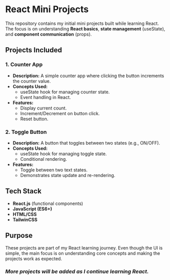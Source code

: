 # React Mini Projects

This repository contains my initial mini projects built while learning React. The focus is on understanding **React basics**, **state management** (useState), and **component communication** (props).

## Projects Included

### 1. Counter App
- **Description:** A simple counter app where clicking the button increments the counter value.
- **Concepts Used:**
  - useState hook for managing counter state.
  - Event handling in React.
- **Features:**
  - Display current count.
  - Increment/Decrement on button click.
  - Reset button.

### 2. Toggle Button
- **Description:** A button that toggles between two states (e.g., ON/OFF).
- **Concepts Used:**
  - useState hook for managing toggle state.
  - Conditional rendering.
- **Features:**
  - Toggle between two text states.
  - Demonstrates state update and re-rendering.

## Tech Stack
- **React.js** (functional components)
- **JavaScript (ES6+)**
- **HTML/CSS**
- **TailwinCSS**

## Purpose
These projects are part of my React learning journey. Even though the UI is simple, the main focus is on understanding core concepts and making the projects work as expected.

### ***More projects will be added as I continue learning React.***